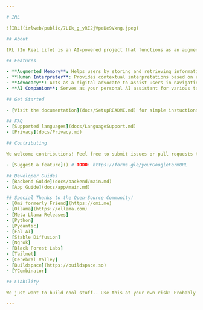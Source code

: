 ```yaml
---

# IRL

![IRL](irlweb/public/7LIk_g_yRE2jVpeDe9Vxng.jpeg)

## About

IRL (In Real Life) is an AI-powered project that functions as an augmented memory assistant, human interpreter, advocate, and more. This app is designed to elevate human-AI interaction by providing real-time support and insights to users in various contexts.

## Features

- **Augmented Memory**: Helps users by storing and retrieving information as needed.
- **Human Interpreter**: Provides contextual interpretations based on real-time input.
- **Advocacy**: Acts as a digital advocate to assist users in navigating complex situations.
- **AI Companion**: Serves as your personal AI assistant for various tasks.

## Get Started

- [Visit the documentation](docs/SetupREADME.md) for simple instuctions on serving the backend and installing the app.

## FAQ
- [Supported languages](docs/LanguageSupport.md)
- [Privacy](docs/Privacy.md)

## Contributing

We welcome contributions! Feel free to submit issues or pull requests to help improve the project.

- [Suggest a feature]() # TODO: https://forms.gle/yourGoogleFormURL

## Developer Guides
- [Backend Guide](docs/backend/main.md)
- [App Guide](docs/app/main.md)

## Special Thanks to the Open-Source Community!
- [Omi formerly Friend](https://omi.me)
- [Ollama](https://ollama.com)
- [Meta Llama Releases]
- [Python]
- [Pydantic]
- [Fal AI]
- [Stable Diffusion]
- [Ngrok]
- [Black Forest Labs]
- [Tailnet]
- [Cerebral Valley]
- [Buildspace](https://buildspace.so)
- [YCombinator]

## Liability

We just want to build cool stuff.. Use this at your own risk! Probably don't use this in the EU plz.

---
```

